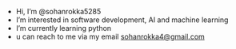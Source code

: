 - Hi, I’m @sohanrokka5285
- I’m interested in software development, AI and machine learning
- I’m currently learning python
- u can reach to me via my email sohanrokka4@gmail.com

<!---
sohanrokka5285/sohanrokka5285 is a ✨ special ✨ repository because its `README.md` (this file) appears on your GitHub profile.
You can click the Preview link to take a look at your changes.
--->
